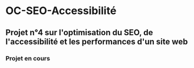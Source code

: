 # OC-SEO-Accessibilité

## Projet n°4 sur l'optimisation du SEO, de l'accessibilité et les performances d'un site web

### Projet en cours